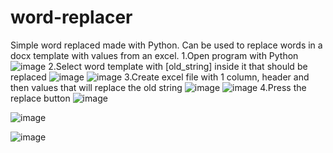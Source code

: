 # word-replacer
Simple word replaced made with Python. Can be used to replace words in a docx template with values from an excel.
1.Open program with Python
![image](https://github.com/MihaiCMA/word-replacer/assets/42008272/f82f549c-766d-41a2-be4d-8e4c45c49920)
2.Select word template with [old_string] inside it that should be replaced
![image](https://github.com/MihaiCMA/word-replacer/assets/42008272/cc60daba-6cd4-4f48-9198-18c2410fa654)
![image](https://github.com/MihaiCMA/word-replacer/assets/42008272/77ddd238-3532-4adc-b43c-dcd479989f8b)
3.Create excel file with 1 column, header and then values that will replace the old string
![image](https://github.com/MihaiCMA/word-replacer/assets/42008272/06cacf71-b423-44e7-a8f7-b85eac357bf7)
![image](https://github.com/MihaiCMA/word-replacer/assets/42008272/14ccd883-a5a3-4f4b-8876-33a911f6d92d)
4.Press the replace button
![image](https://github.com/MihaiCMA/word-replacer/assets/42008272/c122fee8-1937-4096-84df-223a9421b7af)

![image](https://github.com/MihaiCMA/word-replacer/assets/42008272/989c621f-0a39-408e-bfdb-aafa7b8b2424)

![image](https://github.com/MihaiCMA/word-replacer/assets/42008272/cb581aca-ad83-4a0f-835b-3c3121c1171b)

